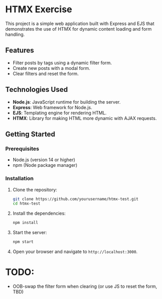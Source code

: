 # HTMX Exercise

This project is a simple web application built with Express and EJS that demonstrates the use of HTMX for dynamic content loading and form handling.

## Features

- Filter posts by tags using a dynamic filter form.
- Create new posts with a modal form.
- Clear filters and reset the form.

## Technologies Used

- **Node.js**: JavaScript runtime for building the server.
- **Express**: Web framework for Node.js.
- **EJS**: Templating engine for rendering HTML.
- **HTMX**: Library for making HTML more dynamic with AJAX requests.

## Getting Started

### Prerequisites

- Node.js (version 14 or higher)
- npm (Node package manager)

### Installation

1. Clone the repository:

   ```bash
   git clone https://github.com/yourusername/htmx-test.git
   cd htmx-test
   ```

2. Install the dependencies:

   ```bash
   npm install
   ```

3. Start the server:

   ```bash
   npm start
   ```

4. Open your browser and navigate to `http://localhost:3000`.

# TODO:
- OOB-swap the filter form when clearing (or use JS to reset the form, TBD)
